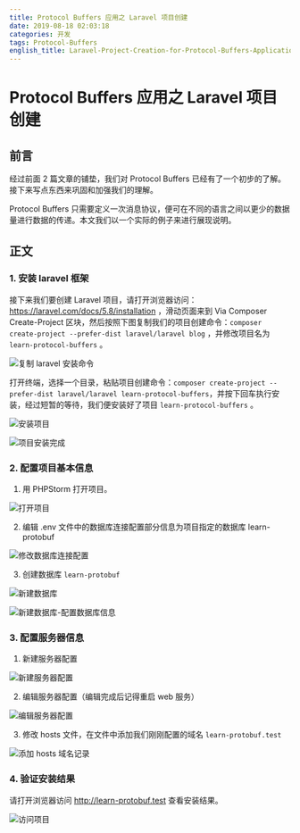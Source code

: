 ```yaml
---
title: Protocol Buffers 应用之 Laravel 项目创建
date: 2019-08-18 02:03:18
categories: 开发
tags: Protocol-Buffers
english_title: Laravel-Project-Creation-for-Protocol-Buffers-Applications
---
```


# Protocol Buffers 应用之 Laravel 项目创建

## 前言

经过前面 2 篇文章的铺垫，我们对 Protocol Buffers 已经有了一个初步的了解。接下来写点东西来巩固和加强我们的理解。

Protocol Buffers 只需要定义一次消息协议，便可在不同的语言之间以更少的数据量进行数据的传递。本文我们以一个实际的例子来进行展现说明。

## 正文

### 1. 安装 laravel 框架

接下来我们要创建 Laravel 项目，请打开浏览器访问：https://laravel.com/docs/5.8/installation ，滑动页面来到 Via Composer Create-Project 区块，然后按照下图复制我们的项目创建命令：`composer create-project --prefer-dist laravel/laravel blog` ，并修改项目名为 `learn-protocol-buffers` 。

![复制 laravel 安装命令](复制-laravel-安装命令.png)

打开终端，选择一个目录，粘贴项目创建命令：`composer create-project --prefer-dist laravel/laravel learn-protocol-buffers`，并按下回车执行安装，经过短暂的等待，我们便安装好了项目 `learn-protocol-buffers` 。

![安装项目](安装项目.png)

![项目安装完成](项目安装完成.png)

### 2. 配置项目基本信息

1. 用 PHPStorm 打开项目。


![打开项目](打开项目.png)

2. 编辑 .env 文件中的数据库连接配置部分信息为项目指定的数据库 learn-protobuf

![修改数据库连接配置](修改数据库连接配置.png)

3. 创建数据库 `learn-protobuf`

![新建数据库](新建数据库.png)

![新建数据库-配置数据库信息](新建数据库-配置数据库信息.png)

### 3. 配置服务器信息

1. 新建服务器配置

![新建服务器配置](新建服务器配置.png)

2. 编辑服务器配置（编辑完成后记得重启 web 服务）

![编辑服务器配置](编辑服务器配置.png)

3. 修改 hosts 文件，在文件中添加我们刚刚配置的域名 `learn-protobuf.test`

![添加 hosts 域名记录](添加-hosts-域名记录.png)

### 4. 验证安装结果

请打开浏览器访问 http://learn-protobuf.test 查看安装结果。

![访问项目](访问项目.png)
